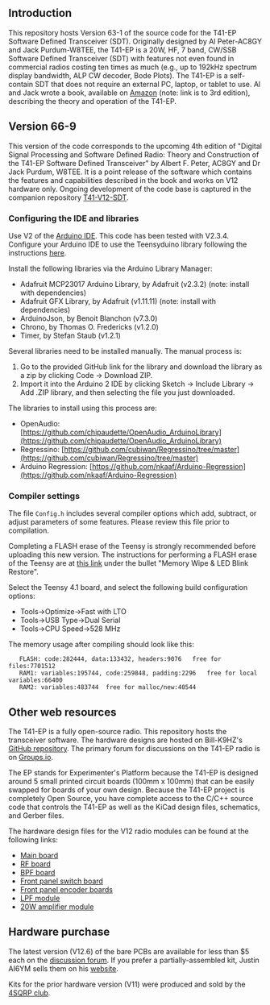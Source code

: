 ## Introduction

This repository hosts Version 63-1 of the source code for the T41-EP Software Defined Transceiver (SDT). Originally designed by Al Peter-AC8GY and Jack Purdum-W8TEE, the T41-EP is a 20W, HF, 7 band, CW/SSB Software Defined Transceiver (SDT) with features not even found in commercial radios costing ten times as much (e.g., up to 192kHz spectrum display bandwidth, ALP CW decoder, Bode Plots). The T41-EP is a self-contain SDT that does not require an external PC, laptop, or tablet to use. Al and Jack wrote a book, available on [Amazon](https://a.co/d/drLsJlJ) (note: link is to 3rd edition), describing the theory and operation of the T41-EP.

## Version 66-9

This version of the code corresponds to the upcoming 4th edition of "Digital Signal Processing and Software Defined Radio: Theory and Construction of the T41-EP Software Defined Transceiver" by Albert F. Peter, AC8GY and Dr Jack Purdum, W8TEE. It is a point release of the software which contains the features and capabilities described in the book and works on V12 hardware only. Ongoing development of the code base is captured in the companion repository [T41-V12-SDT](https://github.com/KI3P/T41-V12-SDT).

### Configuring the IDE and libraries

Use V2 of the [Arduino IDE](https://www.arduino.cc/en/software). This code has been tested with V2.3.4. Configure your Arduino IDE to use the Teensyduino library following the instructions [here](https://www.pjrc.com/teensy/td_download.html).

Install the following libraries via the Arduino Library Manager:

* Adafruit MCP23017 Arduino Library, by Adafruit (v2.3.2) (note: install with dependencies)
* Adafruit GFX Library, by Adafruit (v1.11.11) (note: install with dependencies)
* ArduinoJson, by Benoit Blanchon (v7.3.0)
* Chrono, by Thomas O. Fredericks (v1.2.0)
* Timer, by Stefan Staub (v1.2.1)

Several libraries need to be installed manually. The manual process is:

1. Go to the provided GitHub link for the library and download the library as a zip by clicking Code -> Download ZIP.
2. Import it into the Arduino 2 IDE by clicking Sketch -> Include Library -> Add .ZIP library, and then selecting the file you just downloaded.

The libraries to install using this process are:

* OpenAudio: [https://github.com/chipaudette/OpenAudio_ArduinoLibrary](https://github.com/chipaudette/OpenAudio_ArduinoLibrary)
* Regressino: [https://github.com/cubiwan/Regressino/tree/master](https://github.com/cubiwan/Regressino/tree/master)
* Arduino Regression: [https://github.com/nkaaf/Arduino-Regression](https://github.com/nkaaf/Arduino-Regression)

### Compiler settings

The file `Config.h` includes several compiler options which add, subtract, or adjust parameters of some features. Please review this file prior to compilation. 

Completing a FLASH erase of the Teensy is strongly recommended before uploading this new version. The instructions for performing a FLASH erase of the Teensy are at [this link](https://www.pjrc.com/store/teensy41.html#programming) under the bullet "Memory Wipe & LED Blink Restore".

Select the Teensy 4.1 board, and select the following build configuration options: 

* Tools->Optimize->Fast with LTO
* Tools->USB Type->Dual Serial
* Tools->CPU Speed->528 MHz

The memory usage after compiling should look like this:

```
   FLASH: code:282444, data:133432, headers:9076   free for files:7701512
   RAM1: variables:195744, code:259848, padding:2296   free for local variables:66400
   RAM2: variables:483744  free for malloc/new:40544
```


## Other web resources

The T41-EP is a fully open-source radio. This repository hosts the transceiver software. The hardware designs are hosted on Bill-K9HZ's [GitHub repository](https://github.com/DRWJSCHMIDT/T41/tree/main/T41_V012_Files_01-15-24). The primary forum for discussions on the T41-EP radio is on [Groups.io](https://groups.io/g/SoftwareControlledHamRadio/topics).

The EP stands for Experimenter's Platform because the T41-EP is designed around 5 small printed circuit boards (100mm x 100mm) that can be easily swapped for boards of your own design. Because the T41-EP project is completely Open Source, you have complete access to the C/C++ source code that controls the T41-EP as well as the KiCad design files, schematics, and Gerber files. 

The hardware design files for the V12 radio modules can be found at the following links:

* [Main board](https://github.com/DRWJSCHMIDT/T41/tree/main/T41_V012_Files_01-15-24/T41_V012_KiCad/T41-main-board-V012)
* [RF board](https://github.com/DRWJSCHMIDT/T41/tree/main/T41_V012_Files_01-15-24/T41_V012_KiCad/T41-RF-board-V012)
* [BPF board](https://github.com/DRWJSCHMIDT/T41/tree/main/T41_V012_Files_01-15-24/T41_V012_KiCad/T41-BPF-filter-board)
* [Front panel switch board](https://github.com/DRWJSCHMIDT/K9HZ/tree/main/K9HZ_Front_Panel_Boards)
* [Front panel encoder boards](https://github.com/DRWJSCHMIDT/K9HZ/tree/main/K9HZ_Encoder_Boards)
* [LPF module](https://github.com/DRWJSCHMIDT/K9HZ/tree/main/K9HZ_LPF_Module)
* [20W amplifier module](https://github.com/DRWJSCHMIDT/K9HZ/tree/main/K9HZ_20W_PA)

## Hardware purchase

The latest version (V12.6) of the bare PCBs are available for less than $5 each on the [discussion forum](https://groups.io/g/SoftwareControlledHamRadio). If you prefer a partially-assembled kit,  Justin AI6YM sells them on his [website](https://ai6ym.radio/t41-ep-sdt/).

Kits for the prior hardware version (V11) were produced and sold by the [4SQRP club](http://www.4sqrp.com/T41main.php).
